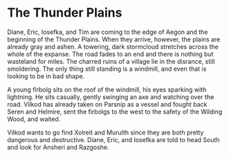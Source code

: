 # The Thunder Plains
Diane, Eric, Iosefka, and Tim are coming to the edge of Aegon and the beginning of the Thunder Plains. When they arrive, however, the plains are already gray and ashen. A towering, dark stormcloud stretches across the whole of the expanse. The road fades to an end and there is nothing but wasteland for miles. The charred ruins of a village lie in the disrance, still smoldering. The only thing still standing is a windmill, and even that is looking to be in bad shape.

A young firbolg sits on the roof of the windmill, his eyes sparking with lightning. He sits casually, gently swinging an axe and watching over the road. Vilkod has already taken on Parsnip as a vessel and fought back Seren and Helmire, sent the firbolgs to the west to the safety of the Wilding Wood, and waited.

Vilkod wants to go find Xolreit and Murulth since they are both pretty dangerous and destructive. Diane, Eric, and Iosefka are told to head South and look for Ansheri and Razgoshe.